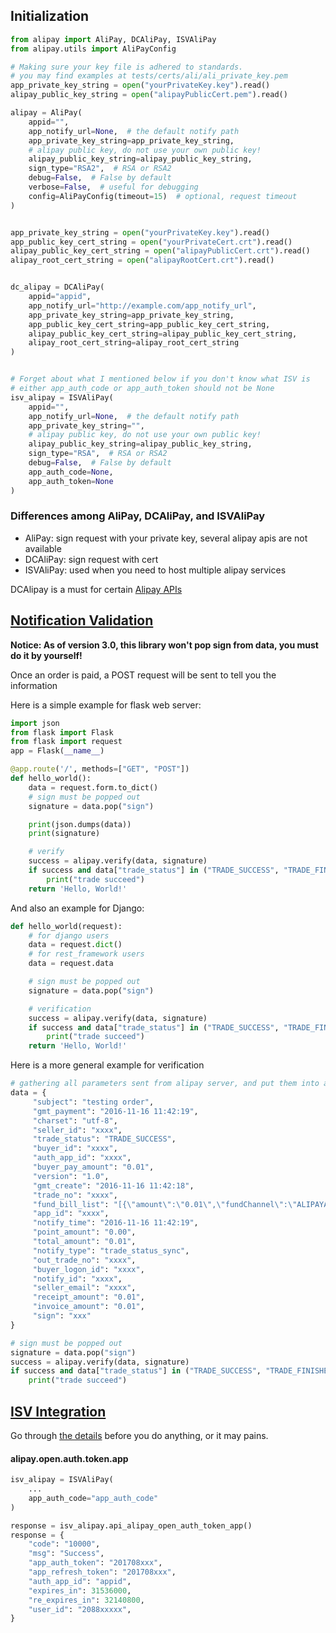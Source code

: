 ## Initialization

```python
from alipay import AliPay, DCAliPay, ISVAliPay
from alipay.utils import AliPayConfig

# Making sure your key file is adhered to standards.
# you may find examples at tests/certs/ali/ali_private_key.pem
app_private_key_string = open("yourPrivateKey.key").read()
alipay_public_key_string = open("alipayPublicCert.pem").read()

alipay = AliPay(
    appid="",
    app_notify_url=None,  # the default notify path
    app_private_key_string=app_private_key_string,
    # alipay public key, do not use your own public key!
    alipay_public_key_string=alipay_public_key_string,
    sign_type="RSA2",  # RSA or RSA2
    debug=False,  # False by default
    verbose=False,  # useful for debugging
    config=AliPayConfig(timeout=15)  # optional, request timeout
)


app_private_key_string = open("yourPrivateKey.key").read()
app_public_key_cert_string = open("yourPrivateCert.crt").read()
alipay_public_key_cert_string = open("alipayPublicCert.crt").read()
alipay_root_cert_string = open("alipayRootCert.crt").read()


dc_alipay = DCAliPay(
    appid="appid",
    app_notify_url="http://example.com/app_notify_url",
    app_private_key_string=app_private_key_string,
    app_public_key_cert_string=app_public_key_cert_string,
    alipay_public_key_cert_string=alipay_public_key_cert_string,
    alipay_root_cert_string=alipay_root_cert_string
)


# Forget about what I mentioned below if you don't know what ISV is
# either app_auth_code or app_auth_token should not be None
isv_alipay = ISVAliPay(
    appid="",
    app_notify_url=None,  # the default notify path
    app_private_key_string="",
    # alipay public key, do not use your own public key!
    alipay_public_key_string=alipay_public_key_string,
    sign_type="RSA",  # RSA or RSA2
    debug=False,  # False by default
    app_auth_code=None,
    app_auth_token=None
)
```

### Differences among AliPay, DCAliPay, and ISVAliPay

- AliPay: sign request with your private key, several alipay apis are not available
- DCAliPay: sign request with cert
- ISVAliPay: used when you need to host multiple alipay services

DCAlipay is a must for certain [Alipay APIs](https://opensupport.alipay.com/support/knowledge/20069/201602429395?ant_source=zsearch)

## <a name="verification"></a>[Notification Validation](https://docs.open.alipay.com/58/103596/)

**Notice: As of version 3.0, this library won't pop sign from data, you must do it by yourself!**

Once an order is paid, a POST request will be sent to tell you the information

Here is a simple example for flask web server:

```python
import json
from flask import Flask
from flask import request
app = Flask(__name__)

@app.route('/', methods=["GET", "POST"])
def hello_world():
    data = request.form.to_dict()
    # sign must be popped out
    signature = data.pop("sign")

    print(json.dumps(data))
    print(signature)

    # verify
    success = alipay.verify(data, signature)
    if success and data["trade_status"] in ("TRADE_SUCCESS", "TRADE_FINISHED"):
        print("trade succeed")
    return 'Hello, World!'
```

And also an example for Django:

```python
def hello_world(request):
    # for django users
    data = request.dict()
    # for rest_framework users
    data = request.data

    # sign must be popped out
    signature = data.pop("sign")

    # verification
    success = alipay.verify(data, signature)
    if success and data["trade_status"] in ("TRADE_SUCCESS", "TRADE_FINISHED"):
        print("trade succeed")
    return 'Hello, World!'
```

Here is a more general example for verification

```python
# gathering all parameters sent from alipay server, and put them into a dictionary called data
data = {
     "subject": "testing order",
     "gmt_payment": "2016-11-16 11:42:19",
     "charset": "utf-8",
     "seller_id": "xxxx",
     "trade_status": "TRADE_SUCCESS",
     "buyer_id": "xxxx",
     "auth_app_id": "xxxx",
     "buyer_pay_amount": "0.01",
     "version": "1.0",
     "gmt_create": "2016-11-16 11:42:18",
     "trade_no": "xxxx",
     "fund_bill_list": "[{\"amount\":\"0.01\",\"fundChannel\":\"ALIPAYACCOUNT\"}]",
     "app_id": "xxxx",
     "notify_time": "2016-11-16 11:42:19",
     "point_amount": "0.00",
     "total_amount": "0.01",
     "notify_type": "trade_status_sync",
     "out_trade_no": "xxxx",
     "buyer_logon_id": "xxxx",
     "notify_id": "xxxx",
     "seller_email": "xxxx",
     "receipt_amount": "0.01",
     "invoice_amount": "0.01",
     "sign": "xxx"
}

# sign must be popped out
signature = data.pop("sign")
success = alipay.verify(data, signature)
if success and data["trade_status"] in ("TRADE_SUCCESS", "TRADE_FINISHED"):
    print("trade succeed")
```

## [ISV Integration](https://doc.open.alipay.com/doc2/detail?treeId=216&articleId=105193&docType=1)

Go through [the details](https://docs.open.alipay.com/common/105193) before you do anything, or it may pains.

#### alipay.open.auth.token.app

```python
isv_alipay = ISVAliPay(
    ...
    app_auth_code="app_auth_code"
)

response = isv_alipay.api_alipay_open_auth_token_app()
response = {
    "code": "10000",
    "msg": "Success",
    "app_auth_token": "201708xxx",
    "app_refresh_token": "201708xxx",
    "auth_app_id": "appid",
    "expires_in": 31536000,
    "re_expires_in": 32140800,
    "user_id": "2088xxxxx",
}
```
